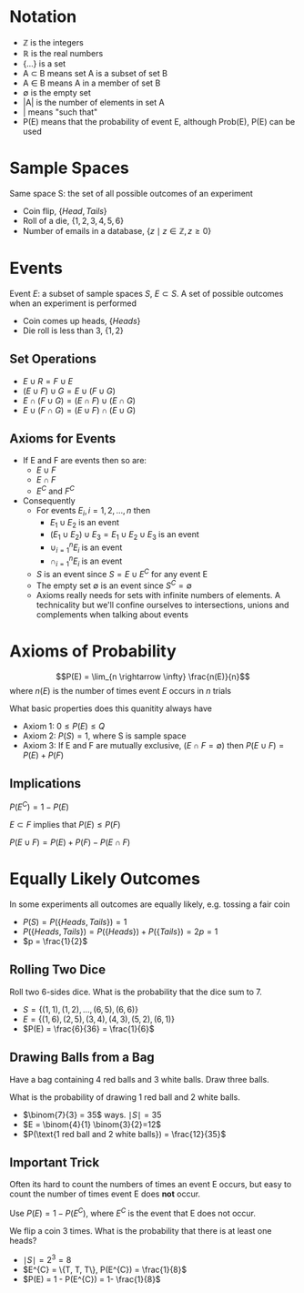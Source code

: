 # Notation
- $\mathbb{Z}$ is the integers
- $\mathbb{R}$ is the real numbers
- {...} is a set
- A $\subset$ B means set A is a subset of set B
- A $\in$ B means A in a member of set B
- $\emptyset$ is the empty set
- |A| is the number of elements in set A
- | means "such that"
- P(E) means that the probability of event E, although Prob(E), P(E) can be used

# Sample Spaces
Same space S: the set of all possible outcomes of an experiment

- Coin flip, $\{Head, Tails\}$
- Roll of a die, $\{1, 2, 3, 4, 5, 6\}$
- Number of emails in a database, $\{z \mid z \in \mathbb{Z}, z \geq 0\}$

# Events
Event $E$: a subset of sample spaces $S$, $E \subset S$. A set of possible outcomes when an experiment is performed

- Coin comes up heads, $\{Heads\}$
- Die roll is less than 3, $\{1, 2\}$

## Set Operations
- $E \cup R = F \cup E$
- $(E \cup F) \cup G = E \cup (F \cup G)$
- $E \cap (F \cup G) = (E \cap F) \cup (E \cap G)$
- $E \cup (F \cap G) = (E \cup F) \cap (E \cup G)$

## Axioms for Events
- If E and F are events then so are:
    - $E \cup F$
	- $E \cap F$
	- $E^{C}$ and $F^{C}$
- Consequently
    - For events $E_{i}, i=1, 2, ..., n$ then
    	- $E_{1} \cup E_{2}$ is an event
		- $(E_{1} \cup E_{2}) \cup E_{3} = E_{1} \cup E_{2} \cup E_{3}$ is an event
		- $\cup_{i=1}^{n} E_{i}$ is an event
		- $\cap_{i=1}^{n} E_{i}$ is an event
	- $S$ is an event since $S = E \cup E^{C}$ for any event E
	- The empty set $\emptyset$ is an event since $S^{C} = \emptyset$
	- Axioms really needs for sets with infinite numbers of elements. A technicality but we'll confine ourselves to intersections, unions and complements when talking about events

# Axioms of Probability
$$P(E) = \lim_{n \rightarrow \infty} \frac{n(E)}{n}$$ where $n(E)$ is the number of times event $E$ occurs in $n$ trials

What basic properties does this quanitity always have

- Axiom 1: $0 \leq P(E) \leq Q$
- Axiom 2: $P(S) = 1$, where S is sample space
- Axiom 3: If E and F are mutually exclusive, $(E \cap F = \emptyset)$ then $P(E \cup F) = P(E) + P(F)$

## Implications
$P(E^{C}) = 1 - P(E)$

$E \subset F$ implies that $P(E) \leq P(F)$

$P(E \cup F) = P(E) + P(F) - P(E \cap F)$

# Equally Likely Outcomes
In some experiments all outcomes are equally likely, e.g. tossing a fair coin

- $P(S) = P(\{Heads, Tails\}) = 1$
- $P(\{Heads, Tails\}) = P(\{Heads\}) + P(\{Tails\}) = 2p = 1$
- $p = \frac{1}{2}$

## Rolling Two Dice
Roll two 6-sides dice. What is the probability that the dice sum to 7.

- $S = \{(1, 1), (1, 2), \dots, (6, 5), (6, 6)\}$
- $E = \{(1, 6), (2, 5), (3, 4), (4, 3), (5, 2), (6, 1)\}$
- $P(E) = \frac{6}{36} = \frac{1}{6}$

## Drawing Balls from a Bag
Have a bag containing 4 red balls and 3 white balls. Draw three balls.

What is the probability of drawing 1 red ball and 2 white balls.

- $\binom{7}{3} = 35$ ways. $\mid S \mid = 35$
- $E = \binom{4}{1} \binom{3}{2}=12$
- $P(\text{1 red ball and 2 white balls}) = \frac{12}{35}$

## Important Trick
Often its hard to count the numbers of times an event E occurs, but easy to count the number of times event E does **not** occur.

Use $P(E) = 1-P(E^{C})$, where $E^{C}$ is the event that E does not occur.

We flip a coin 3 times. What is the probability that there is at least one heads?

- $\mid S \mid = 2^{3} = 8$
- $E^{C} = \{T, T, T\}, P(E^{C}) = \frac{1}{8}$
- $P(E) = 1 - P(E^{C}) = 1- \frac{1}{8}$
